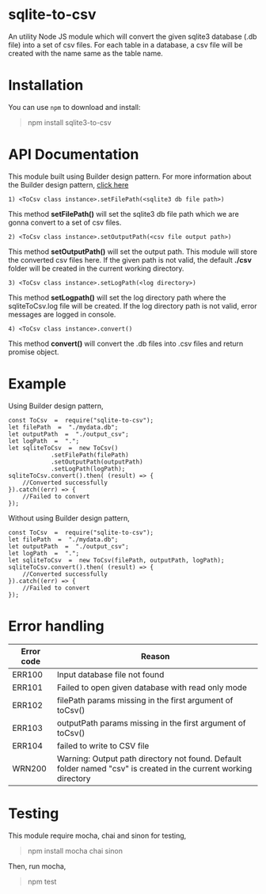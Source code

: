 # sqlite-to-csv

An utility Node JS module which will convert the given sqlite3 database (.db file) into a set of csv files. For each table in a database, a csv file will be created with the name same as the table name.

# Installation
You can use `npm` to download and install:

> npm install sqlite3-to-csv

# API Documentation

This module built using Builder design pattern. For more information about the Builder design pattern, [click here](https://medium.com/@sararavi14/builder-design-pattern-in-node-js-c942ac7354a9)

    1) <ToCsv class instance>.setFilePath(<sqlite3 db file path>)
   This method **setFilePath()** will set the sqlite3 db file path which we are gonna convert to a set of csv files.

    2) <ToCsv class instance>.setOutputPath(<csv file output path>)
   This method **setOutputPath()** will set the output path. This module will store the converted csv files here. If the given path is not valid, the default **./csv** folder will be created in the current working directory.

 

    3) <ToCsv class instance>.setLogPath(<log directory>)

This method **setLogpath()** will set the log directory path where the sqliteToCsv.log file will be created. If the log directory path is not valid, error messages are logged in console.
    
    4) <ToCsv class instance>.convert()
This method **convert()** will convert the .db files into .csv files and return promise object.
    
# Example

Using Builder design pattern,

    const ToCsv  =  require("sqlite-to-csv");
    let filePath  =  "./mydata.db";
    let outputPath  =  "./output_csv";
    let logPath  =  ".";
    let sqliteToCsv  =  new ToCsv()
			    .setFilePath(filePath)
			    .setOutputPath(outputPath)
			    .setLogPath(logPath);
	sqliteToCsv.convert().then( (result) => {
		//Converted successfully
	}).catch((err) => {
		//Failed to convert
	});

Without using Builder design pattern,
     
    const ToCsv  =  require("sqlite-to-csv");
    let filePath  =  "./mydata.db";
    let outputPath  =  "./output_csv";
    let logPath  =  ".";
	let sqliteToCsv  =  new ToCsv(filePath, outputPath, logPath);
	sqliteToCsv.convert().then( (result) => {
		//Converted successfully
	}).catch((err) => {
		//Failed to convert
	});
   
 



# Error handling
| Error code | Reason |
|--|--|
| ERR100 | Input database file not found |
| ERR101 | Failed to open given database with read only mode |
| ERR102 | filePath params missing in the first argument of toCsv() |
| ERR103 | outputPath params missing in the first argument of toCsv() |
| ERR104 | failed to write to CSV file |
| WRN200 | Warning: Output path directory not found. Default folder named "csv" is created in the current working directory |

# Testing

This module require mocha, chai and sinon for testing,

> npm install mocha chai sinon

Then, run mocha,

> npm test

